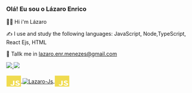 ### Olá! Eu sou o Lázaro Enrico


  🙋‍♂️ Hi i'm Lázaro 
  
  ✍ I use and study the following languages: JavaScript, Node,TypeScript, React Ejs, HTML
  
  💼 Tallk me in  lazaro.enr.menezes@gmail.com

 <div>
  <a href="https://github.com/Lazaroenrico">
  <img height="180em" src="https://github-readme-stats.vercel.app/api?username=Lazaroenrico&show_icons=true&theme=dark&include_all_commits=true&count_private=true"/>
  <img height="180em" src="https://github-readme-stats.vercel.app/api/top-langs/?username=Lazaroenrico&layout=compact&langs_count=7&theme=dark"/>
</div>

<div style="display: inline_block"><br>
  <img align="center" alt="Lazaro-Js" height="30" width="40" src="https://raw.githubusercontent.com/devicons/devicon/master/icons/javascript/javascript-plain.svg">
  <img align="center" alt="Lazaro-Js" height="30" width="40" src="https://raw.githubusercontent.com/devicons/devicon/master/icons/node/node-plain.svg">
  <img align="center" alt="Lazaro-Js" height="30" width="40" src="https://raw.githubusercontent.com/devicons/devicon/master/icons/javascript/javascript-plain.svg">
</div>
  
  <div
  [Snake animation](https://github.com/Lazaroenrico)
  </div>
